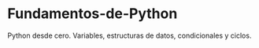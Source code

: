 # Fundamentos-de-Python
Python desde cero. Variables, estructuras de datos, condicionales y ciclos.
